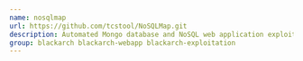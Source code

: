 ```yaml
---
name: nosqlmap
url: https://github.com/tcstool/NoSQLMap.git
description: Automated Mongo database and NoSQL web application exploitation tool URL : https://github.
group: blackarch blackarch-webapp blackarch-exploitation
---
```

